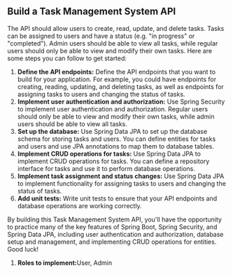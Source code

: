 <h2>Build a Task Management System API</h2>
<p>The API should allow users to create, read, update, and delete tasks. Tasks can be assigned to users and have a status (e.g. "in progress" or "completed"). Admin users should be able to view all tasks, while regular users should only be able to view and modify their own tasks. Here are some steps you can follow to get started:</p>
<ol>
  <li><strong>Define the API endpoints:</strong> Define the API endpoints that you want to build for your application. For example, you could have endpoints for creating, reading, updating, and deleting tasks, as well as endpoints for assigning tasks to users and changing the status of tasks.</li>
  <li><strong>Implement user authentication and authorization:</strong> Use Spring Security to implement user authentication and authorization. Regular users should only be able to view and modify their own tasks, while admin users should be able to view all tasks.</li>
  <li><strong>Set up the database:</strong> Use Spring Data JPA to set up the database schema for storing tasks and users. You can define entities for tasks and users and use JPA annotations to map them to database tables.</li>
  <li><strong>Implement CRUD operations for tasks:</strong> Use Spring Data JPA to implement CRUD operations for tasks. You can define a repository interface for tasks and use it to perform database operations.</li>
  <li><strong>Implement task assignment and status changes:</strong> Use Spring Data JPA to implement functionality for assigning tasks to users and changing the status of tasks.</li>
  <li><strong>Add unit tests:</strong> Write unit tests to ensure that your API endpoints and database operations are working correctly.</li>
</ol>
<p>By building this Task Management System API, you'll have the opportunity to practice many of the key features of Spring Boot, Spring Security, and Spring Data JPA, including user authentication and authorization, database setup and management, and implementing CRUD operations for entities. Good luck!</p>

<ol>
  <li><strong>Roles to implement:</strong>User, Admin</li>
</ol>
